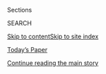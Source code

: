 <div id="app">

<div>

<div class="NYTAppHideMasthead css-1r6wvpq e1suatyy0">

<div class="section css-ui9rw0 e1suatyy2">

<div class="css-eph4ug er09x8g0">

<div class="css-6n7j50">

</div>

<span class="css-1dv1kvn">Sections</span>

<div class="css-10488qs">

<span class="css-1dv1kvn">SEARCH</span>

</div>

[Skip to content](#site-content)[Skip to site
index](#site-index)

</div>

<div class="css-10698na e1huz5gh0">

</div>

</div>

<div id="masthead-bar-one" class="section hasLinks css-15hmgas e1csuq9d3">

<div class="css-uqyvli e1csuq9d0">

</div>

<div class="css-1uqjmks e1csuq9d1">

</div>

<div class="css-9e9ivx">

[](https://myaccount.nytimes3xbfgragh.onion/auth/login?response_type=cookie&client_id=vi)

</div>

<div class="css-1bvtpon e1csuq9d2">

[Today’s Paper](https://www.nytimes3xbfgragh.onion/section/todayspaper)

</div>

</div>

</div>

</div>

<div data-aria-hidden="false">

<div id="site-content" data-role="main">

<div id="top-wrapper" class="css-15p45cc eaca97t0" type="top">

<div id="top-slug" class="css-19x0jxb eaca97t1" hidden="">

Advertisement

</div>

[Continue reading the main
story](#after-top)

<div class="ad top-wrapper" style="text-align:center;height:100%;display:block;min-height:90px">

<div id="top" class="place-ad" data-position="top" data-size-key="top">

</div>

</div>

<div id="after-top">

</div>

</div>

<div id="byline" class="section css-15h4p1b e9abtgs0">

<div class="css-1j21atc e1svk9qx1">

<div class="css-nfcc9b e1svk9qx3">

<div class="css-cnx41t">

![Portrait of Motoko
Rich](https://static01.graylady3jvrrxbe.onion/images/2018/10/15/multimedia/author-motoko-rich/author-motoko-rich-thumbLarge.png)

</div>

<div class="css-vl9dhg e1svk9qx5">

<div class="css-1nrhkj6 e1svk9qx6">

# Motoko Rich

</div>

## <span></span>

Motoko Rich is Tokyo bureau chief for The New York Times. She has been a
reporter with The Times since 2003, and has covered a broad range of
beats, including real estate (during a boom), the economy (during a
bust), books and education.

<span class="css-dd5dyy">More**</span>

</div>

</div>

</div>

<div>

<div id="mid1-wrapper" class="css-1mn4oms eaca97t0" type="rank">

<div id="mid1-slug" class="css-1tag3rd eaca97t1">

Advertisement

</div>

[Continue reading the main
story](#after-mid1)

<div id="mid1" class="ad mid1-wrapper" style="text-align:center;height:100%;display:block">

</div>

<div id="after-mid1">

</div>

</div>

</div>

<div class="css-185go5a e1o5byef0">

<div class="css-15cbhtu">

  - [Latest](#stream-panel)
  - <span class="css-6n7j50">Search</span>
    <div class="control">
    <div class="label-container css-1dv1kvn">
    Search
    </div>
    <div class="css-wm4t3d">
    **<span id="clear-search-input" class="css-1dv1kvn">Clear this text
    input</span>
    </div>
    </div>
    <span class="css-1iovbfw"></span>

<div id="stream-panel" class="section css-8msx5b e1jz0cab1">

<div class="css-13mho3u">

1.  
    
    <div class="css-1cp3ece">
    
    <div class="css-1l4spti">
    
    [](/2020/08/16/world/asia/japan-military-missiles-pacifist.html)
    
    <div class="css-79elbk">
    
    ![](https://static01.graylady3jvrrxbe.onion/images/2020/08/13/world/00japan-defense-01/00japan-defense-01-thumbWide-v2.jpg?quality=75&auto=webp&disable=upscale)
    
    </div>
    
    ## Japan’s Been Proudly Pacifist for 75 Years. A Missile Proposal Challenges That.
    
    While acquiring weapons to counter countries like North Korea and
    China would be unremarkable for most world powers, in Japan it is
    reviving a politically sensitive debate.
    
    <div class="css-1nqbnmb ea5icrr0">
    
    By <span class="css-1n7hynb">Motoko
    Rich</span>
    
    </div>
    
    <div class="css-185051n">
    
    [阅读简体中文版](https://cn.nytimes3xbfgragh.onion/asia-pacific/20200817/japan-military-missiles-pacifist/ "Read in Simplified Chinese")[閱讀繁體中文版](https://cn.nytimes3xbfgragh.onion/asia-pacific/20200817/japan-military-missiles-pacifist/zh-hant/ "Read in Traditional Chinese")
    
    </div>
    
    </div>
    
    <div class="css-1lc2l26 e1xfvim33">
    
    </div>
    
    </div>

2.  
    
    <div class="css-1cp3ece">
    
    <div class="css-1l4spti">
    
    [](/2020/08/15/world/asia/japan-yasukuni-shrine.html)
    
    <div class="css-79elbk">
    
    ![](https://static01.graylady3jvrrxbe.onion/images/2020/08/16/world/16japan-shrine/merlin_175729950_cf64577f-0704-4a83-b5b1-b557da22f3f7-thumbWide.jpg?quality=75&auto=webp&disable=upscale)
    
    </div>
    
    ## Japanese Politicians Mark War Anniversary at Contentious Shrine
    
    Shinjiro Koizumi, a rising political star, was one of four cabinet
    ministers who went to Yasukuni Shrine, which has strong links to
    Japan’s imperial past.
    
    <div class="css-1nqbnmb ea5icrr0">
    
    By <span class="css-1n7hynb">Motoko
    Rich</span>
    
    </div>
    
    </div>
    
    <div class="css-1lc2l26 e1xfvim33">
    
    </div>
    
    </div>

3.  
    
    <div class="css-1cp3ece">
    
    <div class="css-1l4spti">
    
    [](/2020/08/06/us/coronavirus-us.html)
    
    <div class="css-79elbk">
    
    ![](https://static01.graylady3jvrrxbe.onion/images/2020/08/07/us/07VIRUS-STANDSALONE-P1/06VIRUS-STANDSALONE-thumbWide-v2.jpg?quality=75&auto=webp&disable=upscale)
    
    </div>
    
    ## The Unique U.S. Failure to Control the Virus
    
    Slowing the coronavirus has been especially difficult for the United
    States because of its tradition of prioritizing individualism and
    missteps by the Trump administration.
    
    <div class="css-1nqbnmb ea5icrr0">
    
    By <span class="css-1n7hynb">David Leonhardt <span>and</span> Lauren
    Leatherby</span>
    
    </div>
    
    </div>
    
    <div class="css-1lc2l26 e1xfvim33">
    
    </div>
    
    </div>

4.  
    
    <div class="css-1cp3ece">
    
    <div class="css-1l4spti">
    
    [](/2020/08/06/world/asia/hiroshima-japan-setsuko-thurlow.html)
    
    <div class="css-79elbk">
    
    ![](https://static01.graylady3jvrrxbe.onion/images/2020/08/06/world/06hiroshima-profile/06hiroshima-profile-thumbWide.jpg?quality=75&auto=webp&disable=upscale)
    
    </div>
    
    ### <span class="css-m70j1g">The Saturday Profile</span>
    
    ## Witnessing Nuclear Carnage, Then Devoting Her Life to Peace
    
    Setsuko Thurlow, a survivor of the atomic bombing in Hiroshima 75
    years ago, has used the power of her personal story to try to rid
    the world of nuclear weapons.
    
    <div class="css-1nqbnmb ea5icrr0">
    
    By <span class="css-1n7hynb">Motoko
    Rich</span>
    
    </div>
    
    </div>
    
    <div class="css-1lc2l26 e1xfvim33">
    
    </div>
    
    </div>

5.  
    
    <div class="css-1cp3ece">
    
    <div class="css-1l4spti">
    
    [](/2020/07/25/world/asia/japan-china-xi.html)
    
    <div class="css-79elbk">
    
    ![](https://static01.graylady3jvrrxbe.onion/images/2020/07/22/world/22japan-china1/22japan-china1-thumbWide.jpg?quality=75&auto=webp&disable=upscale)
    
    </div>
    
    ## As the World Gets Tougher on China, Japan Tries to Thread a Needle
    
    Tokyo has not confronted Beijing as the United States and other
    allies have, mindful of its neighbor’s economic might and its own
    limited military options.
    
    <div class="css-1nqbnmb ea5icrr0">
    
    By <span class="css-1n7hynb">Motoko Rich <span>and</span> Makiko
    Inoue</span>
    
    </div>
    
    <div class="css-185051n">
    
    [阅读简体中文版](https://cn.nytimes3xbfgragh.onion/asia-pacific/20200727/japan-china-xi/ "Read in Simplified Chinese")[閱讀繁體中文版](https://cn.nytimes3xbfgragh.onion/asia-pacific/20200727/japan-china-xi/zh-hant/ "Read in Traditional Chinese")
    
    </div>
    
    </div>
    
    <div class="css-1lc2l26 e1xfvim33">
    
    </div>
    
    </div>

6.  
    
    <div class="css-1cp3ece">
    
    <div class="css-1l4spti">
    
    [](/2020/07/24/world/asia/japan-coronavirus.html)
    
    <div class="css-79elbk">
    
    ![](https://static01.graylady3jvrrxbe.onion/images/2020/07/24/world/24virus-japan01/24virus-japan01-thumbWide-v2.jpg?quality=75&auto=webp&disable=upscale)
    
    </div>
    
    ## As Japan Nears 1,000 Daily Coronavirus Infections, It Shies From Restrictions
    
    Case numbers are climbing fast, with virus clusters in nursing
    homes, schools and elsewhere. But fingers are being pointed at
    Japan’s so-called hostess bars.
    
    <div class="css-1nqbnmb ea5icrr0">
    
    By <span class="css-1n7hynb">Motoko Rich <span>and</span> Hikari
    Hida</span>
    
    </div>
    
    </div>
    
    <div class="css-1lc2l26 e1xfvim33">
    
    </div>
    
    </div>

7.  
    
    <div class="css-1cp3ece">
    
    <div class="css-1l4spti">
    
    [](/2020/07/19/sports/2021-tokyo-olympics-protocols.html)
    
    <div class="css-79elbk">
    
    ![](https://static01.graylady3jvrrxbe.onion/images/2020/07/19/sports/19Olympics2/merlin_174485964_6cfbfd27-65d7-4b3e-8cd6-6c2dd24c0903-thumbWide.jpg?quality=75&auto=webp&disable=upscale)
    
    </div>
    
    ## The Tokyo Olympics Will Open a Year From Now. Maybe.
    
    Japan has largely controlled the coronavirus. Large parts of the
    rest of the world, especially the United States, have not. A year
    before the rescheduled Games, that is still a major problem.
    
    <div class="css-1nqbnmb ea5icrr0">
    
    By <span class="css-1n7hynb">Matthew Futterman, Motoko Rich
    <span>and</span> Andrew
    Keh</span>
    
    </div>
    
    </div>
    
    <div class="css-1lc2l26 e1xfvim33">
    
    </div>
    
    </div>

8.  
    
    <div class="css-1cp3ece">
    
    <div class="css-1l4spti">
    
    [](/2020/07/13/world/asia/coronavirus-military-okinawa.html)
    
    <div class="css-79elbk">
    
    ![](https://static01.graylady3jvrrxbe.onion/images/2020/07/13/world/13virus-us-okinawa1/merlin_144308346_c69e7e45-ecdb-41ad-8ea0-1f3a765ff002-thumbWide.jpg?quality=75&auto=webp&disable=upscale)
    
    </div>
    
    ## Coronavirus Outbreak at U.S. Bases in Japan Roils an Uneasy Relationship
    
    The Marines reported 94 new cases on Okinawa, an island that had
    seen just 148 other infections. Local officials say the military is
    not doing enough.
    
    <div class="css-1nqbnmb ea5icrr0">
    
    By <span class="css-1n7hynb">Motoko Rich, Makiko Inoue
    <span>and</span> Hikari
    Hida</span>
    
    </div>
    
    </div>
    
    <div class="css-1lc2l26 e1xfvim33">
    
    </div>
    
    </div>

9.  
    
    <div class="css-1cp3ece">
    
    <div class="css-1l4spti">
    
    [](/2020/07/09/world/asia/japan-climate-change-rains-elderly.html)
    
    <div class="css-79elbk">
    
    ![](https://static01.graylady3jvrrxbe.onion/images/2020/07/08/world/08japan-flood-visual1-asiabriefing/08japan-flood-visual1-asiabriefing-thumbWide-v3.jpg?quality=75&auto=webp&disable=upscale)
    
    </div>
    
    ## Japan’s Deadly Combination: Climate Change and an Aging Society
    
    Record-breaking rains this week in the country’s southernmost main
    island, which have killed 62, have shown the vulnerability of people
    living in nursing homes.
    
    <div class="css-1nqbnmb ea5icrr0">
    
    By <span class="css-1n7hynb">Motoko Rich, Makiko Inoue
    <span>and</span> Hisako
    Ueno</span>
    
    </div>
    
    </div>
    
    <div class="css-1lc2l26 e1xfvim33">
    
    </div>
    
    </div>

10. 
    
    <div class="css-1cp3ece">
    
    <div class="css-1l4spti">
    
    [](/es/2020/07/06/espanol/mundo/racismo-japon-protestas.html)
    
    <div class="css-79elbk">
    
    ![](https://static01.graylady3jvrrxbe.onion/images/2020/06/26/world/06Japon-racismo-ES/00japan-race-1-thumbWide-v2.jpg?quality=75&auto=webp&disable=upscale)
    
    </div>
    
    ## Racismo en Japón: una discusión postergada
    
    La creencia de que el racismo institucional es un problema lejano
    evita que el país enfrente por completo la discriminación arraigada.
    
    <div class="css-1nqbnmb ea5icrr0">
    
    By <span class="css-1n7hynb">Motoko Rich <span>and</span> Hikari
    Hida</span>
    
    </div>
    
    <div class="css-185051n">
    
    [Read in
    English](https://www.nytimes3xbfgragh.onion/2020/07/01/world/asia/japan-racism-black-lives-matter.html "Read in English")
    
    </div>
    
    </div>
    
    <div class="css-1lc2l26 e1xfvim33">
    
    </div>
    
    </div>

<div class="css-13mho3u">

<div class="css-1t62hi8">

<div class="css-1stvaey">

Show
More

<div>

<div style="border:0;clip:rect(0 0 0 0);height:1px;margin:-1px;overflow:hidden;white-space:nowrap;padding:0;width:1px;position:absolute" data-role="log" data-aria-live="assertive">

</div>

<div style="border:0;clip:rect(0 0 0 0);height:1px;margin:-1px;overflow:hidden;white-space:nowrap;padding:0;width:1px;position:absolute" data-role="log" data-aria-live="assertive">

</div>

<div style="border:0;clip:rect(0 0 0 0);height:1px;margin:-1px;overflow:hidden;white-space:nowrap;padding:0;width:1px;position:absolute" data-role="log" data-aria-live="polite">

</div>

<div style="border:0;clip:rect(0 0 0 0);height:1px;margin:-1px;overflow:hidden;white-space:nowrap;padding:0;width:1px;position:absolute" data-role="log" data-aria-live="polite">

</div>

</div>

</div>

</div>

</div>

</div>

<div class="css-g6hk37 supplemental">

<div id="mid2-wrapper" class="css-10wkyv7 eaca97t0" type="lede">

<div id="mid2-slug" class="css-1tag3rd eaca97t1">

Advertisement

</div>

[Continue reading the main
story](#after-mid2)

<div id="mid2" class="ad mid2-wrapper" style="text-align:center;height:100%;display:block;min-height:250px">

</div>

<div id="after-mid2">

</div>

</div>

## Follow Elsewhere

<div class="module-body">

  - [**<span data-aria-hidden="true">motokorich</span><span class="css-1dv1kvn">twitter
    page for
    motokorich</span>](https://twitter.com/motokorich)
  - [**<span data-aria-hidden="true">motoko.rich</span><span class="css-1dv1kvn">facebook
    page for
    motoko.rich</span>](https://www.facebookcorewwwi.onion/motoko.rich)

</div>

## Feedback? Questions?

<div class="css-hftqp3">

Include your name, the article headline, and your message.

</div>

Email Author

</div>

</div>

</div>

</div>

</div>

</div>

## Site Index

<div>

</div>

## Site Information Navigation

  - [© <span>2020</span> <span>The New York Times
    Company</span>](https://help.nytimes3xbfgragh.onion/hc/en-us/articles/115014792127-Copyright-notice)

<!-- end list -->

  - [NYTCo](https://www.nytco.com/)
  - [Contact
    Us](https://help.nytimes3xbfgragh.onion/hc/en-us/articles/115015385887-Contact-Us)
  - [Work with us](https://www.nytco.com/careers/)
  - [Advertise](https://nytmediakit.com/)
  - [T Brand Studio](http://www.tbrandstudio.com/)
  - [Your Ad
    Choices](https://www.nytimes3xbfgragh.onion/privacy/cookie-policy#how-do-i-manage-trackers)
  - [Privacy](https://www.nytimes3xbfgragh.onion/privacy)
  - [Terms of
    Service](https://help.nytimes3xbfgragh.onion/hc/en-us/articles/115014893428-Terms-of-service)
  - [Terms of
    Sale](https://help.nytimes3xbfgragh.onion/hc/en-us/articles/115014893968-Terms-of-sale)
  - [Site
    Map](https://spiderbites.nytimes3xbfgragh.onion)
  - [Help](https://help.nytimes3xbfgragh.onion/hc/en-us)
  - [Subscriptions](https://www.nytimes3xbfgragh.onion/subscription?campaignId=37WXW)

</div>

</div>
